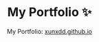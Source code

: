 <!-- PROJECT LOGO -->
<br />
<p align="center">
  <h1 align="center">My Portfolio ✨</h1>

  <p align="center">
    My Portfolio: 
    <a href="https://xunxdd.github.io/portfolio">xunxdd.github.io</a>
    <br />
    <br />

  </p>
</p>

